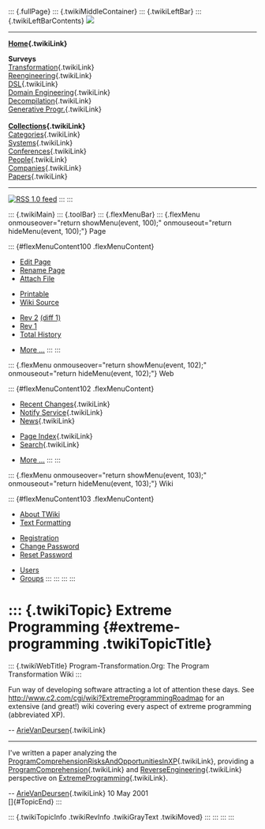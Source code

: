 ::: {.fullPage}
::: {.twikiMiddleContainer}
::: {.twikiLeftBar}
::: {.twikiLeftBarContents}
![](../pub/transformation.gif)

------------------------------------------------------------------------

**[Home](WebHome){.twikiLink}**

**Surveys**\
[Transformation](ProgramTransformation){.twikiLink}\
[Reengineering](ReengineeringWiki){.twikiLink}\
[DSL](DomainSpecificLanguages){.twikiLink}\
[Domain Engineering](DomainEngineering){.twikiLink}\
[Decompilation](DeCompilation){.twikiLink}\
[Generative Progr.](GenerativeProgrammingWiki){.twikiLink}\
\
**[Collections](CategoryCollection){.twikiLink}**\
[Categories](CategoryCategory){.twikiLink}\
[Systems](TransformationSystems){.twikiLink}\
[Conferences](TransformationConferences){.twikiLink}\
[People](TransformationPeople){.twikiLink}\
[Companies](TransformationCompanies){.twikiLink}\
[Papers](CategoryPaper){.twikiLink}

------------------------------------------------------------------------

[![](../pub/rss.gif "RSS 1.0 feed")](WebRss@skin=rss)
:::
:::

::: {.twikiMain}
::: {.toolBar}
::: {.flexMenuBar}
::: {.flexMenu onmouseover="return showMenu(event, 100);" onmouseout="return hideMenu(event, 100);"}
Page

::: {#flexMenuContent100 .flexMenuContent}
-   [Edit
    Page](http://www.program-transformation.org/edit/Transform/ExtremeProgramming?t=1536826274)
-   [Rename
    Page](http://www.program-transformation.org/rename/Transform/ExtremeProgramming)
-   [Attach
    File](http://www.program-transformation.org/attach/Transform/ExtremeProgramming)

<!-- -->

-   [Printable](http://www.program-transformation.org/view/Transform/ExtremeProgramming?skin=print.pattern)
-   [Wiki
    Source](http://www.program-transformation.org/view/Transform/ExtremeProgramming?skin=text&raw=on&contenttype=text/plain)

<!-- -->

-   [Rev
    2](http://www.program-transformation.org/view/Transform/ExtremeProgramming?rev=1.2)
    [(diff 1)](http://www.program-transformation.org/rdiff/Transform/ExtremeProgramming?rev1=1.2&rev2=1.1)
-   [Rev
    1](http://www.program-transformation.org/view/Transform/ExtremeProgramming?rev=1.1)
-   [Total
    History](http://www.program-transformation.org/rdiff/Transform/ExtremeProgramming)

<!-- -->

-   [More
    \...](http://www.program-transformation.org/oops/Transform/ExtremeProgramming?template=oopsmore&param1=1.2&param2=1.2)
:::
:::

::: {.flexMenu onmouseover="return showMenu(event, 102);" onmouseout="return hideMenu(event, 102);"}
Web

::: {#flexMenuContent102 .flexMenuContent}
-   [Recent Changes](WebChanges){.twikiLink}
-   [Notify Service](WebNotify){.twikiLink}
-   [News](WebNews){.twikiLink}

<!-- -->

-   [Page Index](WebIndex){.twikiLink}
-   [Search](WebSearch){.twikiLink}

<!-- -->

-   [More
    \...](http://www.program-transformation.org/oops/Transform/ExtremeProgramming?template=oopsmore&param1=1.2&param2=1.2)
:::
:::

::: {.flexMenu onmouseover="return showMenu(event, 103);" onmouseout="return hideMenu(event, 103);"}
Wiki

::: {#flexMenuContent103 .flexMenuContent}
-   [About
    TWiki](http://www.program-transformation.org/view/TWiki/WebHome)
-   [Text
    Formatting](http://www.program-transformation.org/view/TWiki/TextFormattingRules)

<!-- -->

-   [Registration](http://www.program-transformation.org/view/TWiki/TWikiRegistration)
-   [Change
    Password](http://www.program-transformation.org/view/TWiki/ChangePassword)
-   [Reset
    Password](http://www.program-transformation.org/view/TWiki/ResetPassword)

<!-- -->

-   [Users](http://www.program-transformation.org/view/Main/TWikiUsers)
-   [Groups](http://www.program-transformation.org/view/Main/TWikiGroups)
:::
:::
:::
:::

::: {.twikiTopic}
Extreme Programming {#extreme-programming .twikiTopicTitle}
===================

::: {.twikiWebTitle}
Program-Transformation.Org: The Program Transformation Wiki
:::

Fun way of developing software attracting a lot of attention these days.
See <http://www.c2.com/cgi/wiki?ExtremeProgrammingRoadmap> for an
extensive (and great!) wiki covering every aspect of extreme programming
(abbreviated XP).

\-- [ArieVanDeursen](ArieVanDeursen){.twikiLink}

------------------------------------------------------------------------

I\'ve written a paper analyzing the
[ProgramComprehensionRisksAndOpportunitiesInXP](ProgramComprehensionRisksAndOpportunitiesInXP){.twikiLink},
providing a [ProgramComprehension](ProgramComprehension){.twikiLink} and
[ReverseEngineering](ReverseEngineering){.twikiLink} perspective on
[ExtremeProgramming](ExtremeProgramming){.twikiLink}.

\-- [ArieVanDeursen](ArieVanDeursen){.twikiLink} 10 May 2001\
[]{#TopicEnd}
:::

::: {.twikiTopicInfo .twikiRevInfo .twikiGrayText .twikiMoved}
:::
:::
:::
:::
